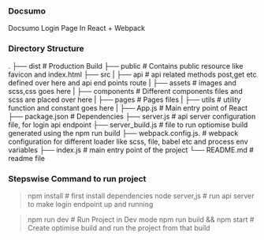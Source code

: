 ### Docsumo
Docsumo Login Page In React + Webpack

### Directory Structure
.
├── dist # Production Build
├── public # Contains public resource like favicon and index.html
├── src
| ├── api # api related methods post,get etc defined over here and api end points route
| ├── assets # images and scss,css goes here
| ├── components # Different components files and scss are placed over here
| ├── pages # Pages files
| ├── utils # utility function and constant goes here
| ├── App.js # Main entry point of React
├── package.json # Dependencies
├── server.js # api server configuration file, for login api endpoint
├── server_build.js # file to run optiomise build generated using the npm run build
├── webpack.config.js. # webpack configuration for different loader like scss, file, babel etc and process env variables
├── index.js # main entry point of the project
└── README.md # readme file

### Stepswise Command to run project
> npm install # first install dependencies
> node server,js # run api server to make login endpoint up and running

> npm run dev # Run Project in Dev mode
> npm run build && npm start # Create optimise build and run the project from that build
